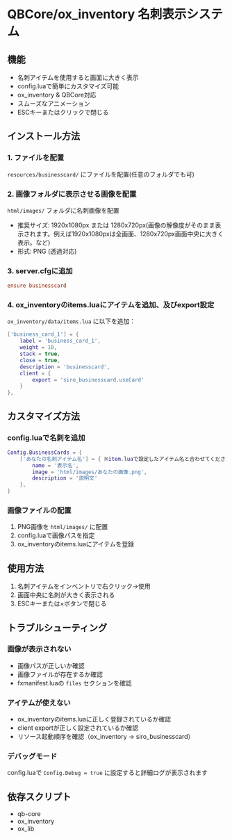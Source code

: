 # QBCore/ox_inventory 名刺表示システム

## 機能
- 名刺アイテムを使用すると画面に大きく表示
- config.luaで簡単にカスタマイズ可能
- ox_inventory & QBCore対応
- スムーズなアニメーション
- ESCキーまたはクリックで閉じる

## インストール方法

### 1. ファイルを配置
`resources/businesscard/` にファイルを配置(任意のフォルダでも可)

### 2. 画像フォルダに表示させる画像を配置
`html/images/` フォルダに名刺画像を配置
- 推奨サイズ: 1920x1080px または 1280x720px(画像の解像度がそのまま表示されます。例えば1920x1080pxは全画面、1280x720px画面中央に大きく表示。など)
- 形式: PNG (透過対応)

### 3. server.cfgに追加
```cfg
ensure businesscard
```

### 4. ox_inventoryのitems.luaにアイテムを追加、及びexport設定

`ox_inventory/data/items.lua` に以下を追加：

```lua
['business_card_1'] = {
    label = 'business_card_1',
    weight = 10,
    stack = true,
    close = true,
    description = 'businesscard',
    client = {
        export = 'siro_businesscard.useCard'
    }
},
```

## カスタマイズ方法

### config.luaで名刺を追加
```lua
Config.BusinessCards = {
    ['あなたの名刺アイテム名'] = { ※item.luaで設定したアイテム名と合わせてください
        name = '表示名',
        image = 'html/images/あなたの画像.png',
        description = '説明文'
    },
}
```

### 画像ファイルの配置
1. PNG画像を `html/images/` に配置
2. config.luaで画像パスを指定
3. ox_inventoryのitems.luaにアイテムを登録

## 使用方法
1. 名刺アイテムをインベントリで右クリック→使用
2. 画面中央に名刺が大きく表示される
3. ESCキーまたは×ボタンで閉じる

## トラブルシューティング

### 画像が表示されない
- 画像パスが正しいか確認
- 画像ファイルが存在するか確認
- fxmanifest.luaの `files` セクションを確認

### アイテムが使えない
- ox_inventoryのitems.luaに正しく登録されているか確認
- client exportが正しく設定されているか確認
- リソース起動順序を確認（ox_inventory → siro_businesscard）

### デバッグモード
config.luaで `Config.Debug = true` に設定すると詳細ログが表示されます

## 依存スクリプト
- qb-core
- ox_inventory
- ox_lib
